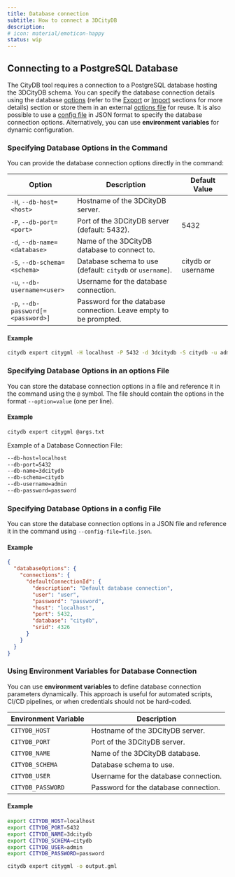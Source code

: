 ```yaml
---
title: Database connection
subtitle: How to connect a 3DCityDB
description:
# icon: material/emoticon-happy
status: wip
---
```


## Connecting to a PostgreSQL Database

The CityDB tool requires a connection to a PostgreSQL database hosting the 3DCityDB schema. You can specify the database
connection details using the database [options](#specifying-database-options-in-the-command)
(refer to the [Export](./export_shared_options.md) or [Import](import.md) sections for more details) section or store them
in an external [options file](#specifying-database-options-in-an-options-file) for reuse.
It is also possible to use a [config file](#specifying-database-options-in-a-config-file) in JSON format to
specify the database connection options. Alternatively, you can use **environment variables** for dynamic configuration.


### Specifying Database Options in the Command

You can provide the database connection options directly in the command:

| Option                  | Description                                              | Default Value |
|-------------------------|----------------------------------------------------------|---------------|
| `-H`, `--db-host=<host>` | Hostname of the 3DCityDB server.                         |               |
| `-P`, `--db-port=<port>` | Port of the 3DCityDB server (default: 5432).             | 5432          |
| `-d`, `--db-name=<database>` | Name of the 3DCityDB database to connect to.         |               |
| `-S`, `--db-schema=<schema>` | Database schema to use (default: `citydb` or `username`). | citydb or username |
| `-u`, `--db-username=<user>` | Username for the database connection.                |               |
| `-p`, `--db-password[=<password>]` | Password for the database connection. Leave empty to be prompted. |               |
#### Example

```bash
citydb export citygml -H localhost -P 5432 -d 3dcitydb -S citydb -u admin -p password -o output.gml
```

### Specifying Database Options in an options File

You can store the database connection options in a file and reference it in the command using the `@` symbol.  The file should contain the options in the format `--option=value` (one per line).

#### Example

```bash
citydb export citygml @args.txt
```

Example of a Database Connection File:

```bash
--db-host=localhost
--db-port=5432
--db-name=3dcitydb
--db-schema=citydb
--db-username=admin
--db-password=password
```

### Specifying Database Options in a config File

You can store the database connection options in a JSON file and reference it in the command using `--config-file=file.json`.

#### Example

```json
{
  "databaseOptions": {
    "connections": {
      "defaultConnectionId": {
        "description": "Default database connection",
        "user": "user",
        "password": "password",
        "host": "localhost",
        "port": 5432,
        "database": "citydb",
        "srid": 4326
      }
    }
  }
}
```

### Using Environment Variables for Database Connection

You can use **environment variables** to define database connection parameters dynamically. This approach is useful for automated scripts, CI/CD pipelines, or when credentials should not be hard-coded.

| Environment Variable        | Description                               |
|-----------------------------|-------------------------------------------|
| `CITYDB_HOST`               | Hostname of the 3DCityDB server.          |
| `CITYDB_PORT`               | Port of the 3DCityDB server.|
| `CITYDB_NAME`               | Name of the 3DCityDB database.           |
| `CITYDB_SCHEMA`             | Database schema to use.|
| `CITYDB_USER`               | Username for the database connection.    |
| `CITYDB_PASSWORD`           | Password for the database connection.    |

#### Example

```bash
export CITYDB_HOST=localhost
export CITYDB_PORT=5432
export CITYDB_NAME=3dcitydb
export CITYDB_SCHEMA=citydb
export CITYDB_USER=admin
export CITYDB_PASSWORD=password

citydb export citygml -o output.gml
```
